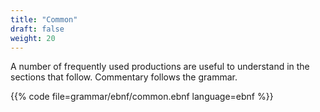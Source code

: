 ```yaml
---
title: "Common"
draft: false
weight: 20
---
```


A number of frequently used productions are useful to understand in the
sections that follow. Commentary follows the grammar.

{{% code file=grammar/ebnf/common.ebnf language=ebnf %}}



